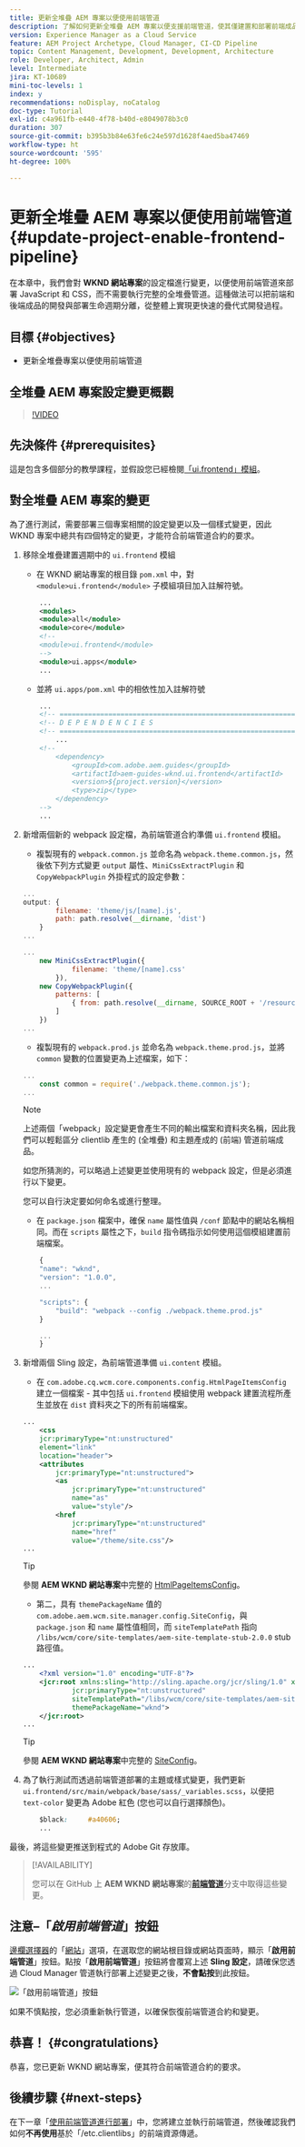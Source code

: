 ```yaml
---
title: 更新全堆疊 AEM 專案以便使用前端管道
description: 了解如何更新全堆疊 AEM 專案以便支援前端管道，使其僅建置和部署前端成品。
version: Experience Manager as a Cloud Service
feature: AEM Project Archetype, Cloud Manager, CI-CD Pipeline
topic: Content Management, Development, Development, Architecture
role: Developer, Architect, Admin
level: Intermediate
jira: KT-10689
mini-toc-levels: 1
index: y
recommendations: noDisplay, noCatalog
doc-type: Tutorial
exl-id: c4a961fb-e440-4f78-b40d-e8049078b3c0
duration: 307
source-git-commit: b395b3b84e63fe6c24e597d1628f4aed5ba47469
workflow-type: ht
source-wordcount: '595'
ht-degree: 100%

---
```


# 更新全堆疊 AEM 專案以便使用前端管道 {#update-project-enable-frontend-pipeline}

在本章中，我們會對 __WKND 網站專案__&#x200B;的設定檔進行變更，以便使用前端管道來部署 JavaScript 和 CSS，而不需要執行完整的全堆疊管道。這種做法可以把前端和後端成品的開發與部署生命週期分離，從整體上實現更快速的疊代式開發過程。

## 目標 {#objectives}

* 更新全堆疊專案以便使用前端管道

## 全堆疊 AEM 專案設定變更概觀

>[!VIDEO](https://video.tv.adobe.com/v/3409419?quality=12&learn=on)

## 先決條件 {#prerequisites}

這是包含多個部分的教學課程，並假設您已經檢閱[「ui.frontend」模組](./review-uifrontend-module.md)。


## 對全堆疊 AEM 專案的變更

為了進行測試，需要部署三個專案相關的設定變更以及一個樣式變更，因此 WKND 專案中總共有四個特定的變更，才能符合前端管道合約的要求。

1. 移除全堆疊建置週期中的 `ui.frontend` 模組

   * 在 WKND 網站專案的根目錄 `pom.xml` 中，對 `<module>ui.frontend</module>` 子模組項目加入註解符號。

   ```xml
       ...
       <modules>
       <module>all</module>
       <module>core</module>
       <!--
       <module>ui.frontend</module>
       -->                
       <module>ui.apps</module>
       ...
   ```

   * 並將 `ui.apps/pom.xml` 中的相依性加入註解符號

   ```xml
       ...
       <!-- ====================================================================== -->
       <!-- D E P E N D E N C I E S                                                -->
       <!-- ====================================================================== -->
           ...
       <!--
           <dependency>
               <groupId>com.adobe.aem.guides</groupId>
               <artifactId>aem-guides-wknd.ui.frontend</artifactId>
               <version>${project.version}</version>
               <type>zip</type>
           </dependency>
       -->    
       ...
   ```

1. 新增兩個新的 webpack 設定檔，為前端管道合約準備 `ui.frontend` 模組。

   * 複製現有的 `webpack.common.js` 並命名為 `webpack.theme.common.js`，然後依下列方式變更 `output` 屬性、`MiniCssExtractPlugin` 和 `CopyWebpackPlugin` 外掛程式的設定參數：

   ```javascript
   ...
   output: {
           filename: 'theme/js/[name].js', 
           path: path.resolve(__dirname, 'dist')
       }
   ...
   
   ...
       new MiniCssExtractPlugin({
               filename: 'theme/[name].css'
           }),
       new CopyWebpackPlugin({
           patterns: [
               { from: path.resolve(__dirname, SOURCE_ROOT + '/resources'), to: './theme' }
           ]
       })
   ...
   ```

   * 複製現有的 `webpack.prod.js` 並命名為 `webpack.theme.prod.js`，並將 `common` 變數的位置變更為上述檔案，如下：

   ```javascript
   ...
       const common = require('./webpack.theme.common.js');
   ...
   ```

   >[!NOTE]
   >
   >上述兩個「webpack」設定變更會產生不同的輸出檔案和資料夾名稱，因此我們可以輕鬆區分 clientlib 產生的 (全堆疊) 和主題產成的 (前端) 管道前端成品。
   >
   >如您所猜測的，可以略過上述變更並使用現有的 webpack 設定，但是必須進行以下變更。
   >
   >您可以自行決定要如何命名或進行整理。


   * 在 `package.json` 檔案中，確保 `name` 屬性值與 `/conf` 節點中的網站名稱相同。而在 `scripts` 屬性之下，`build` 指令碼指示如何使用這個模組建置前端檔案。

   ```javascript
       {
       "name": "wknd",
       "version": "1.0.0",
       ...
   
       "scripts": {
           "build": "webpack --config ./webpack.theme.prod.js"
       }
   
       ...
       }
   ```

1. 新增兩個 Sling 設定，為前端管道準備 `ui.content` 模組。

   * 在 `com.adobe.cq.wcm.core.components.config.HtmlPageItemsConfig` 建立一個檔案 - 其中包括 `ui.frontend` 模組使用 webpack 建置流程所產生並放在 `dist` 資料夾之下的所有前端檔案。

   ```xml
   ...
       <css
       jcr:primaryType="nt:unstructured"
       element="link"
       location="header">
       <attributes
           jcr:primaryType="nt:unstructured">
           <as
               jcr:primaryType="nt:unstructured"
               name="as"
               value="style"/>
           <href
               jcr:primaryType="nt:unstructured"
               name="href"
               value="/theme/site.css"/>
   ...
   ```

   >[!TIP]
   >
   >    參閱 __AEM WKND 網站專案__&#x200B;中完整的 [HtmlPageItemsConfig](https://github.com/adobe/aem-guides-wknd/blob/feature/frontend-pipeline/ui.content/src/main/content/jcr_root/conf/wknd/_sling_configs/com.adobe.cq.wcm.core.components.config.HtmlPageItemsConfig/.content.xml)。


   * 第二，具有 `themePackageName` 值的 `com.adobe.aem.wcm.site.manager.config.SiteConfig`，與 `package.json` 和 `name` 屬性值相同，而 `siteTemplatePath` 指向 `/libs/wcm/core/site-templates/aem-site-template-stub-2.0.0` stub 路徑值。

   ```xml
   ...
       <?xml version="1.0" encoding="UTF-8"?>
       <jcr:root xmlns:sling="http://sling.apache.org/jcr/sling/1.0" xmlns:jcr="http://www.jcp.org/jcr/1.0" xmlns:nt="http://www.jcp.org/jcr/nt/1.0"
               jcr:primaryType="nt:unstructured"
               siteTemplatePath="/libs/wcm/core/site-templates/aem-site-template-stub-2.0.0"
               themePackageName="wknd">
       </jcr:root>
   ...
   ```

   >[!TIP]
   >
   >    參閱 __AEM WKND 網站專案__&#x200B;中完整的 [SiteConfig](https://github.com/adobe/aem-guides-wknd/blob/feature/frontend-pipeline/ui.content/src/main/content/jcr_root/conf/wknd/_sling_configs/com.adobe.aem.wcm.site.manager.config.SiteConfig/.content.xml)。

1. 為了執行測試而透過前端管道部署的主題或樣式變更，我們更新 `ui.frontend/src/main/webpack/base/sass/_variables.scss`，以便把 `text-color` 變更為 Adobe 紅色 (您也可以自行選擇顏色)。

   ```css
       $black:     #a40606;
       ...
   ```

最後，將這些變更推送到程式的 Adobe Git 存放庫。


>[!AVAILABILITY]
>
> 您可以在 GitHub 上 __AEM WKND 網站專案__&#x200B;的&#x200B;[__前端管道__](https://github.com/adobe/aem-guides-wknd/tree/feature/frontend-pipeline)分支中取得這些變更。


## 注意–「_啟用前端管道_」按鈕

[邊欄選擇器](https://experienceleague.adobe.com/docs/experience-manager-cloud-service/content/sites/authoring/getting-started/basic-handling.html?lang=zh-Hant)的「[網站](https://experienceleague.adobe.com/docs/experience-manager-cloud-service/content/sites/authoring/getting-started/basic-handling.html?lang=zh-Hant)」選項，在選取您的網站根目錄或網站頁面時，顯示「**啟用前端管道**」按鈕。點按「**啟用前端管道**」按鈕將會覆寫上述 **Sling 設定**，請確保您透過 Cloud Manager 管道執行部署上述變更之後，**不會點按**&#x200B;到此按鈕。

![「啟用前端管道」按鈕](assets/enable-front-end-Pipeline-button.png)

如果不慎點按，您必須重新執行管道，以確保恢復前端管道合約和變更。

## 恭喜！ {#congratulations}

恭喜，您已更新 WKND 網站專案，便其符合前端管道合約的要求。

## 後續步驟 {#next-steps}

在下一章「[使用前端管道進行部署](create-frontend-pipeline.md)」中，您將建立並執行前端管道，然後確認我們如何&#x200B;__不再使用__&#x200B;基於「/etc.clientlibs」的前端資源傳遞。
